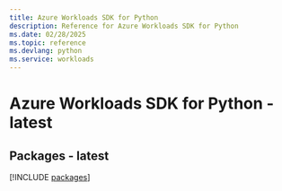 ```yaml
---
title: Azure Workloads SDK for Python
description: Reference for Azure Workloads SDK for Python
ms.date: 02/28/2025
ms.topic: reference
ms.devlang: python
ms.service: workloads
---
```

# Azure Workloads SDK for Python - latest
## Packages - latest
[!INCLUDE [packages](workloads-index.md)]